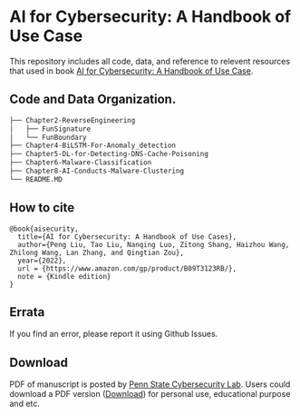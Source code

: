 #  AI for Cybersecurity: A Handbook of Use Case
This repository includes all code, data, and reference to relevent resources that used in book [AI for Cybersecurity: A Handbook of Use Case](https://psucybersecuritylab.github.io). 


## Code and Data Organization.    
```bash
├── Chapter2-ReverseEngineering
│   ├── FunSignature
│   └── FunBoundary
├── Chapter4-BiLSTM-For-Anomaly_detection
├── Chapter5-DL-for-Detecting-DNS-Cache-Poisoning
├── Chapter6-Malware-Classification
├── Chapter8-AI-Conducts-Malware-Clustering
└── README.MD
```

## How to cite

```
@book{aisecurity,
  title={AI for Cybersecurity: A Handbook of Use Cases},
  author={Peng Liu, Tao Liu, Nanqing Luo, Zitong Shang, Haizhou Wang, Zhilong Wang, Lan Zhang, and Qingtian Zou},
  year={2022},
  url = {https://www.amazon.com/gp/product/B09T3123RB/},
  note = {Kindle edition}
}
```

## Errata
If you find an error, please report it using Github Issues. 


## Download
PDF of manuscript is posted by [Penn State Cybersecurity Lab](https://s2.ist.psu.edu/index.html). Users could download a PDF version ([Download](https://github.com/PSUCyberSecurityLab/PSUCyberSecurityLab.github.io/blob/main/book.pdf)) for personal use, educational purpose and etc. 


